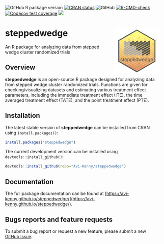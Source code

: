 <!-- badges: start -->
  ![GitHub R package version](https://img.shields.io/github/r-package/v/Avi-Kenny/steppedwedge)
  [![CRAN status](https://www.r-pkg.org/badges/version/steppedwedge)](https://CRAN.R-project.org/package=steppedwedge)
  ![GitHub](https://img.shields.io/github/license/Avi-Kenny/steppedwedge)
  [![R-CMD-check](https://github.com/Avi-Kenny/steppedwedge/actions/workflows/R-CMD-check.yml/badge.svg)](https://github.com/Avi-Kenny/steppedwedge/actions/workflows/R-CMD-check.yml)
  [![Codecov test coverage](https://codecov.io/gh/Avi-Kenny/steppedwedge/graph/badge.svg)](https://app.codecov.io/gh/Avi-Kenny/steppedwedge)
  [![](https://cranlogs.r-pkg.org/badges/steppedwedge)](https://CRAN.R-project.org/package=steppedwedge)
<!-- badges: end -->

# steppedwedge <img src='man/figures/logo.png' align="right" height="150" />

An R package for analyzing data from stepped wedge cluster randomized trials

## Overview

**steppedwedge** is an open-source R package designed for analyzing data from stepped wedge cluster randomized trials. Functions are given for checking/visualizing datasets and estimating various treatment effect parameters, including the immediate treatment effect (ITE), the time averaged treatment effect (TATE), and the point treatment effect (PTE).

## Installation

The latest stable version of **steppedwedge** can be installed from CRAN using `install.packages()`:

```R
install.packages("steppedwedge")
```

The current development version can be installed using `devtools::install_github()`:

```R
devtools::install_github(repo="Avi-Kenny/steppedwedge")
```

## Documentation

The full package documentation can be found at [https://avi-kenny.github.io/steppedwedge/](https://avi-kenny.github.io/steppedwedge/).

## Bugs reports and feature requests

To submit a bug report or request a new feature, please submit a new [GitHub Issue](https://github.com/Avi-Kenny/steppedwedge/issues).
